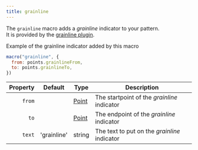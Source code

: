 ```yaml
---
title: grainline
---
```


The `grainline` macro adds a *grainline* indicator to your pattern.\
It is provided by the [grainline plugin](/reference/plugins/grainline/).

<Example part="plugin_grainline">
Example of the grainline indicator added by this macro
</Example>

```js
macro("grainline", {
  from: points.grainlineFrom,
  to: points.grainlineTo,
})
```

| Property    | Default     | Type       | Description                                  |
|------------:|-------------|------------|----------------------------------------------|
| `from`      |             | [Point][1] | The startpoint of the *grainline* indicator  |
| `to`        |             | [Point][1] | The endpoint of the *grainline* indicator    |
| `text`      | 'grainline' | string     | The text to put on the *grainline* indicator |

[1]: /reference/api/point
